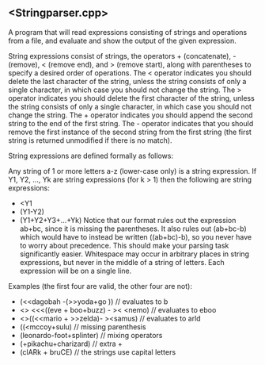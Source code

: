 <Stringparser.cpp>
--------------------------------------------------------------------------
A program that will read expressions consisting of strings and operations from a file, and evaluate and show the output of the given expression.

String expressions consist of strings, the operators + (concatenate), - (remove), < (remove end), and > (remove start), along with parentheses to specify a desired order of operations. The < operator indicates you should delete the last character of the string, unless the string consists of only a single character, in which case you should not change the string. The > operator indicates you should delete the first character of the string, unless the string consists of only a single character, in which case you should not change the string. The + operator indicates you should append the second string to the end of the first string. The - operator indicates that you should remove the first instance of the second string from the first string (the first string is returned unmodified if there is no match).

String expressions are defined formally as follows:

Any string of 1 or more letters a-z (lower-case only) is a string expression.
If Y1, Y2, ..., Yk are string expressions (for k > 1) then the following are string expressions:
- <Y1
- (Y1-Y2)
- (Y1+Y2+Y3+...+Yk)
Notice that our format rules out the expression ab+bc, since it is missing the parentheses. It also rules out (ab+bc-b) which would have to instead be written ((ab+bc)-b), so you never have to worry about precedence. This should make your parsing task significantly easier. Whitespace may occur in arbitrary places in string expressions, but never in the middle of a string of letters. Each expression will be on a single line.

Examples (the first four are valid, the other four are not):

- (<<dagobah -(>>yoda+go )) // evaluates to b
- <> <<<((eve + boo+buzz)  -  >< <nemo) // evaluates to eboo
- <>((<<mario + >>zelda)- ><samus) // evaluates to arld
- ((<mccoy+sulu)    // missing parenthesis
- (leonardo-foot+splinter)   // mixing operators
- (+pikachu+charizard)    // extra +
- (clARk + bruCE)    // the strings use capital letters
